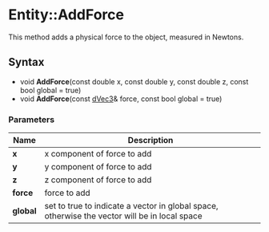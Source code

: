 # Entity::AddForce #
This method adds a physical force to the object, measured in Newtons.

## Syntax ##
- void **AddForce**(const double x, const double y, const double z, const bool global = true)
- void **AddForce**(const [dVec3](CPP_dVec3.md)& force, const bool global = true)

### Parameters ###
| Name | Description |
| - | - |
| **x** | x component of force to add |
| **y** | y component of force to add |
| **z** | z component of force to add |
| **force** | force to add |
| **global** | set to true to indicate a vector in global space, otherwise the vector will be in local space |
